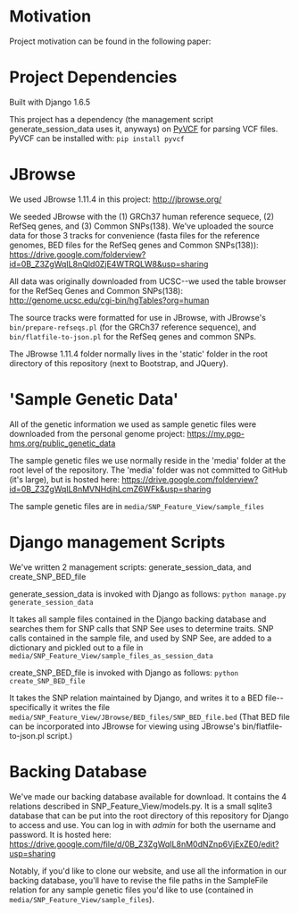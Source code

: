 Motivation
=======
Project motivation can be found in the following paper: 


Project Dependencies
=======
Built with Django 1.6.5

This project has a dependency (the management script generate_session_data uses it, anyways) on <a href="http://pyvcf.readthedocs.org/en/latest/">PyVCF</a> for parsing VCF files.  PyVCF can be installed with: `pip install pyvcf`


JBrowse
=======
We used JBrowse 1.11.4 in this project: http://jbrowse.org/

We seeded JBrowse with the (1) GRCh37 human reference sequece, (2) RefSeq genes, and (3) Common SNPs(138).  We've uploaded the source data for those 3 tracks for convenience (fasta files for the reference genomes, BED files for the RefSeq genes and Common SNPs(138)): https://drive.google.com/folderview?id=0B_Z3ZgWqIL8nQld0ZjE4WTRQLW8&usp=sharing

All data was originally downloaded from UCSC--we used the table browser for the RefSeq Genes and Common SNPs(138): http://genome.ucsc.edu/cgi-bin/hgTables?org=human


The source tracks were formatted for use in JBrowse, with JBrowse's `bin/prepare-refseqs.pl` (for the GRCh37 reference sequence), and `bin/flatfile-to-json.pl` for the RefSeq genes and common SNPs.  


The JBrowse 1.11.4 folder normally lives in the 'static' folder in the root directory of this repository (next to Bootstrap, and JQuery).  


'Sample Genetic Data' 
=======
All of the genetic information we used as sample genetic files were downloaded from the personal genome project: https://my.pgp-hms.org/public_genetic_data

The sample genetic files we use normally reside in the 'media' folder at the root level of the repository.  The 'media' folder was not committed to GitHub (it's large), but is hosted here: https://drive.google.com/folderview?id=0B_Z3ZgWqIL8nMVNHdjhLcmZ6WFk&usp=sharing

The sample genetic files are in `media/SNP_Feature_View/sample_files`


Django management Scripts
=======
We've written 2 management scripts: generate_session_data, and create_SNP_BED_file

generate_session_data is invoked with Django as follows: `python manage.py generate_session_data`

It takes all sample files contained in the Django backing database and searches them for SNP calls that SNP See uses to determine traits.  SNP calls contained in the sample file, and used by SNP See, are added to a dictionary and pickled out to a file in `media/SNP_Feature_View/sample_files_as_session_data`

create_SNP_BED_file is invoked with Django as follows: `python create_SNP_BED_file`

It takes the SNP relation maintained by Django, and writes it to a BED file--specifically it writes the file `media/SNP_Feature_View/JBrowse/BED_files/SNP_BED_file.bed`  (That BED file can be incorporated into JBrowse for viewing using JBrowse's bin/flatfile-to-json.pl script.)  



Backing Database
=======
We've made our backing database available for download.  It contains the 4 relations described in SNP_Feature_View/models.py.  It is a small sqlite3 database that can be put into the root directory of this repository for Django to access and use.  You can log in with <i>admin</i> for both the username and password.  It is hosted here: https://drive.google.com/file/d/0B_Z3ZgWqIL8nM0dNZnp6VjExZE0/edit?usp=sharing

Notably, if you'd like to clone our website, and use all the information in our backing database, you'll have to revise the file paths in the SampleFile relation for any sample genetic files you'd like to use (contained in `media/SNP_Feature_View/sample_files`).



